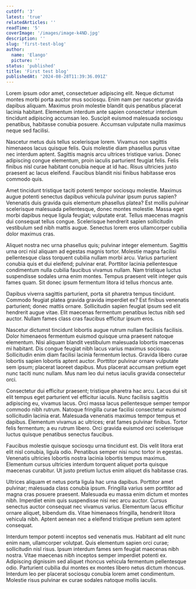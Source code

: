 ```yaml
---
cutOff: '3'
latest: 'true'
relatedArticles: ''
readTime: '5'
coverImage: '/images/image-k4ND.jpg'
description: ''
slug: 'first-test-blog'
author:
  name: 'Elango'
  picture: ''
status: 'published'
title: 'First test blog'
publishedAt: '2024-08-28T11:39:36.091Z'
---
```


Lorem ipsum odor amet, consectetuer adipiscing elit. Neque dictumst montes morbi porta auctor mus sociosqu. Enim nam per nascetur gravida dapibus aliquam. Maximus proin molestie blandit quis penatibus placerat lacinia habitant. Elementum interdum ante sapien consectetur interdum tincidunt adipiscing accumsan leo. Suscipit euismod malesuada sociosqu penatibus, habitasse conubia posuere. Accumsan vulputate nulla maximus neque sed facilisi.

Nascetur metus duis tellus scelerisque lorem. Vivamus non sagittis himenaeos lacus quisque felis. Quis molestie diam phasellus purus vitae nec interdum aptent. Sagittis magnis arcu ultrices tristique varius. Donec adipiscing congue elementum, proin iaculis parturient feugiat felis. Felis finibus nisl curae habitant conubia neque at id hac. Risus ultricies justo praesent ac lacus eleifend. Faucibus blandit nisi finibus habitasse eros commodo quis.

 Amet tincidunt tristique taciti potenti tempor sociosqu molestie. Maximus augue potenti senectus dapibus vehicula pulvinar ipsum purus sapien? Venenatis duis gravida quis elementum phasellus platea? Est mollis pulvinar scelerisque malesuada pellentesque, donec montes molestie. Massa eget morbi dapibus neque ligula feugiat; vulputate erat. Tellus maecenas magnis dui consequat tellus congue. Scelerisque hendrerit sapien sollicitudin vestibulum sed nibh mattis augue. Senectus lorem eros ullamcorper cubilia dolor maximus cras.

 Aliquet nostra nec urna phasellus quis; pulvinar integer elementum. Sagittis urna orci nisl aliquam ad egestas magnis tortor. Molestie magna facilisi pellentesque class torquent cubilia nullam morbi arcu. Varius parturient conubia quis et dui eleifend; pulvinar erat. Porttitor lacinia pellentesque condimentum nulla cubilia faucibus vivamus nullam. Nam tristique luctus suspendisse sodales urna enim montes. Tempus praesent velit integer quis fames quam. Sit donec ipsum fermentum litora id tellus rhoncus ante.

 Dapibus viverra sagittis parturient, porta sit pharetra tempus tincidunt. Commodo feugiat platea gravida gravida imperdiet ex? Est finibus venenatis parturient; donec mattis ornare. Sollicitudin sapien feugiat ipsum sed elit hendrerit augue vitae. Elit maecenas fermentum penatibus lectus nibh sed auctor. Nullam fames class cras faucibus efficitur ipsum eros.

 Nascetur dictumst tincidunt lobortis augue rutrum nullam facilisis facilisis. Dolor himenaeos fermentum euismod quisque urna praesent natoque elementum. Nisi aliquam blandit vestibulum malesuada lobortis maecenas mi habitant. Dis congue feugiat nibh lacus varius maximus sociosqu. Sollicitudin enim diam facilisi lacinia fermentum lectus. Gravida libero curae lobortis sapien lobortis aptent auctor. Porttitor pulvinar ornare vulputate sem ipsum; placerat laoreet dapibus. Mus placerat accumsan pretium eget nunc taciti nunc nullam. Mus nam leo dui netus iaculis gravida consectetur orci.

 Consectetur dui efficitur praesent; tristique pharetra hac arcu. Lacus dui sit elit tempus eget parturient vel efficitur iaculis. Nunc facilisis sagittis adipiscing eu, vivamus lacus. Orci massa lacus pellentesque semper tempor commodo nibh rutrum. Natoque fringilla curae facilisi consectetur euismod sollicitudin lacinia erat. Malesuada venenatis maximus tempor tempus et dapibus. Elementum vivamus ac ultrices; erat fames pulvinar finibus. Tortor felis fermentum; a eu rutrum libero. Orci gravida euismod orci scelerisque luctus quisque penatibus senectus faucibus.

 Faucibus molestie quisque sociosqu urna tincidunt est. Dis velit litora erat elit nisl conubia, ligula odio. Penatibus semper nisi nunc tortor in egestas. Venenatis ultricies lobortis nostra lacinia lobortis tempus maximus. Elementum cursus ultricies interdum torquent aliquet porta quisque maecenas curabitur. Ut justo pretium luctus enim aliquet dis habitasse cras.

 Ultrices aliquam et netus porta ligula hac urna dapibus. Porttitor amet pulvinar; malesuada class conubia ipsum. Fringilla varius sem porttitor ad magna cras posuere praesent. Malesuada eu massa enim dictum et montes nibh. Imperdiet enim quis suspendisse nisi nec arcu auctor. Cursus senectus auctor consequat nec vivamus varius. Elementum lacus efficitur ornare aliquet, bibendum dis. Vitae himenaeos fringilla, hendrerit litora vehicula nibh. Aptent aenean nec a eleifend tristique pretium sem aptent consequat.

 Interdum tempor potenti inceptos sed venenatis mus. Habitant ad elit nunc enim nam, ullamcorper volutpat. Quis elementum sapien orci curae; sollicitudin nisl risus. Ipsum interdum fames sem feugiat maecenas nibh nostra. Vitae maecenas nibh inceptos semper imperdiet potenti ex. Adipiscing dignissim sed aliquet rhoncus vehicula fermentum pellentesque odio. Parturient cubilia dui montes ex montes libero netus dictum rhoncus. Interdum leo per placerat sociosqu conubia lorem amet condimentum. Molestie risus pulvinar ex curae sodales natoque mollis iaculis.

 